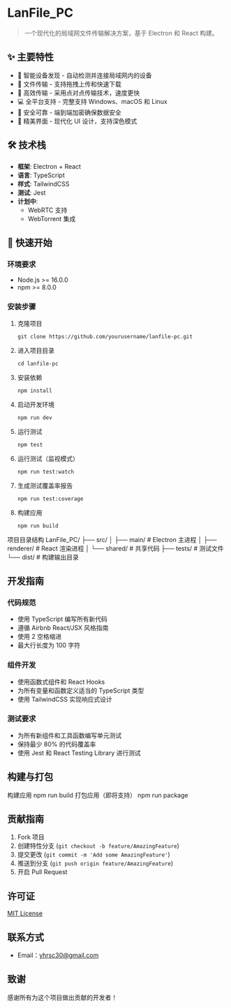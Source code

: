 # LanFile_PC

> 一个现代化的局域网文件传输解决方案，基于 Electron 和 React 构建。

## ✨ 主要特性

- 📡 智能设备发现 - 自动检测并连接局域网内的设备
- 📂 文件传输 - 支持拖拽上传和快速下载
- 🚀 高效传输 - 采用点对点传输技术，速度更快
- 💻 全平台支持 - 完整支持 Windows、macOS 和 Linux
- 🔐 安全可靠 - 端到端加密确保数据安全
- 🎨 精美界面 - 现代化 UI 设计，支持深色模式

## 🛠️ 技术栈

- **框架**: Electron + React
- **语言**: TypeScript
- **样式**: TailwindCSS
- **测试**: Jest
- **计划中**:
  - WebRTC 支持
  - WebTorrent 集成

## 🚀 快速开始

### 环境要求

- Node.js >= 16.0.0
- npm >= 8.0.0

### 安装步骤

1. 克隆项目
   ```
   git clone https://github.com/yourusername/lanfile-pc.git
   ```
2. 进入项目目录
   ```
   cd lanfile-pc
   ```
3. 安装依赖
   ```
   npm install
   ```
4. 启动开发环境
   ```
   npm run dev
   ```
5. 运行测试
   ```
   npm test
   ```
6. 运行测试（监视模式）
   ```
   npm run test:watch
   ```
7. 生成测试覆盖率报告
   ```
   npm run test:coverage
   ```
8. 构建应用
   ```
   npm run build
   ```

项目目录结构
LanFile_PC/
├── src/
│ ├── main/ # Electron 主进程
│ ├── renderer/ # React 渲染进程
│ └── shared/ # 共享代码
├── tests/ # 测试文件
└── dist/ # 构建输出目录

## 开发指南

### 代码规范

- 使用 TypeScript 编写所有新代码
- 遵循 Airbnb React/JSX 风格指南
- 使用 2 空格缩进
- 最大行长度为 100 字符

### 组件开发

- 使用函数式组件和 React Hooks
- 为所有变量和函数定义适当的 TypeScript 类型
- 使用 TailwindCSS 实现响应式设计

### 测试要求

- 为所有新组件和工具函数编写单元测试
- 保持最少 80% 的代码覆盖率
- 使用 Jest 和 React Testing Library 进行测试

## 构建与打包

构建应用
npm run build
打包应用（即将支持）
npm run package

## 贡献指南

1. Fork 项目
2. 创建特性分支 (`git checkout -b feature/AmazingFeature`)
3. 提交更改 (`git commit -m 'Add some AmazingFeature'`)
4. 推送到分支 (`git push origin feature/AmazingFeature`)
5. 开启 Pull Request

## 许可证

[MIT License](LICENSE)

## 联系方式

- Email：yhrsc30@gmail.com

## 致谢

感谢所有为这个项目做出贡献的开发者！
